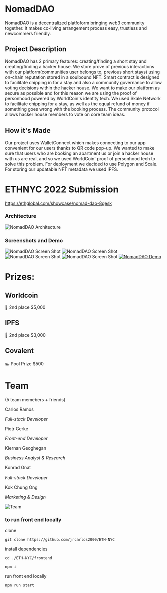 # NomadDAO

NomadDAO is a decentralized platfoform bringing web3 community together. It makes co-living arrangement process easy, trustless and newcommers friendly.


## Project Description
NomadDAO has 2 primary features: creating/finding a short stay and creating/finding a hacker house. We store prove of previous interactions with our platform(communities user belongs to, previous short stays) using on-chain reputation stored in a soulbound NFT. Smart contract is designed to facilitate chipping in for a stay and also a community governance to allow voting decisions within the hacker house. We want to make our platform as secure as possible and for this reason we are using the proof of personhood powered by WorldCoin's identity tech. We used Skale Network to facilitate chipping for a stay, as well as the equal refund of money if something goes wrong with the booking process. The community protocol allows hacker house members to vote on core team ideas.

## How it's Made
Our project uses WalletConnect which makes connecting to our app convenient for our users thanks to QR code pop-up. We wanted to make sure that users who are booking an apartment us or join a hacker house with us are real, and so we used WorldCoin' proof of personhood tech to solve this problem. For deployment we decided to use Polygon and Scale. For storing our updatable NFT metadata we used IPFS.


# ETHNYC 2022 Submission
https://ethglobal.com/showcase/nomad-dao-8gesk

### Architecture

![NomadDAO Architecture](./assets/architecture.png "NomadDAO Architecture")

### Screenshots and Demo

![NomadDAO Screen Shot](./assets/nomaddao-1.png "NomadDAO Screen Shot")
![NomadDAO Screen Shot](./assets/nomaddao-2.png "NomadDAO Screen Shot")
![NomadDAO Screen Shot](./assets/nomaddao-3.png "NomadDAO Screen Shot")
![NomadDAO Screen Shot](./assets/nomaddao-4.png "NomadDAO Screen Shot")
[![NomadDAO Demo](./assets/demo-yt.png)](https://www.youtube.com/watch?v=IIJPKtMmcBc)


# Prizes:

## Worldcoin 

🥈 2nd place $5,000

## IPFS

🥈 2nd place $3,000

## Covalent

:swimmer: Pool Prize $500

# Team 
(5 team memebers + friends)

Carlos Ramos

*Full-stack Developer*

Piotr Gerke

*Front-end Developer*

Kiernan Geoghegan

*Business Analyst & Research*

Konrad Gnat

*Full-stack Developer*

Kok Chung Ong

*Marketing & Design*

![Team](./assets/team.JPG "Team")


### to run front end locally

clone

`git clone https://github.com/jrcarlos2000/ETH-NYC`

install dependencies

`cd ./ETH-NYC/frontend`

`npm i`

run front end locally

`npm run start`


